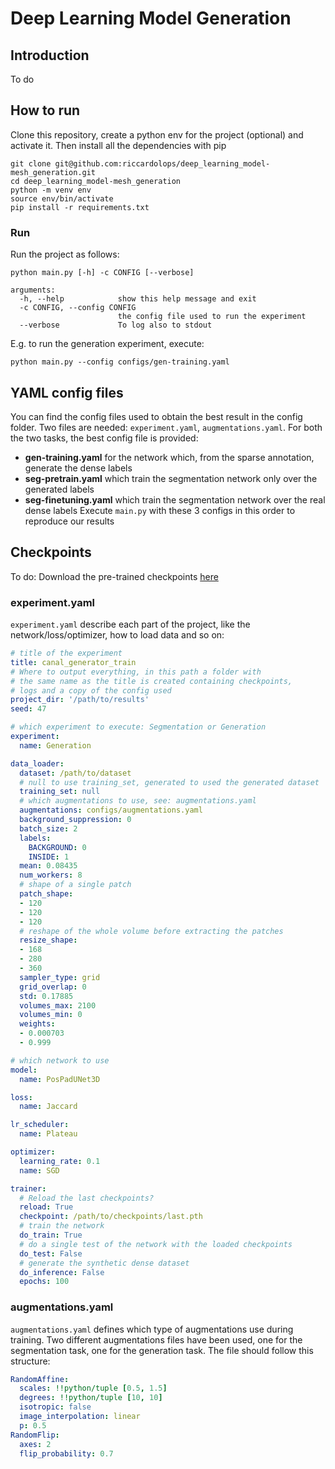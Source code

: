 Deep Learning Model Generation
========
<!---
<figure>
 <img style="float: left" src="imgs/.jpg" alt="Side view" width="100%">
 <figcaption><em>Front and side views of a densely annotated IAN</em></figcaption>
</figure>
-->


## Introduction
To do
<!---
## Citing our work
[BibText](https://federicobolelli.it/pub_files/2022cvpr.html)

## IAN Segmentation and Label Propagation
For the IAN segmentation, we adopted a modified version of U-NET 3D, enriched
with a 2 pixels padding and an embedding of the coordinates of the sub-volumes
fed in the net. Because of the heavy burden represented by manual annotation of
segmentation ground thruth we also employed the same neural network to expand
our dataset by having a dense annotation for all the volumes in our dataset in
order to have more data for the training phase of the main task. The training
phase of the segmentation network, is divided in 2 phase: first we use the
sparse annotations with their generated ground thruth as a pretraining and then
the real dense annotation as a finetuning.

## Dataset
Before running this project, you need to [download](http://ditto.ing.unimore.it)
the dataset. Also look at
[this](https://github.com/AImageLab-zip/New-Maxillo-Dataset-Segmentation) which
has the code to generate the naive dense labels starting from the sparse
annotations (Circular Expansion)
-->
## How to run
Clone this repository, create a python env for the project (optional) and
activate it. Then install all the dependencies with pip
```
git clone git@github.com:riccardolops/deep_learning_model-mesh_generation.git
cd deep_learning_model-mesh_generation
python -m venv env
source env/bin/activate
pip install -r requirements.txt
```

### Run
Run the project as follows:
```
python main.py [-h] -c CONFIG [--verbose]

arguments:
  -h, --help            show this help message and exit
  -c CONFIG, --config CONFIG
                        the config file used to run the experiment
  --verbose             To log also to stdout
```
E.g. to run the generation experiment, execute:
```
python main.py --config configs/gen-training.yaml
```

## YAML config files
You can find the config files used to obtain the best result in the config folder.
Two files are needed: `experiment.yaml`, `augmentations.yaml`. For both the two
tasks, the best config file is provided:
- <b>gen-training.yaml</b> for the network which, from the sparse annotation, generate the dense labels
- <b>seg-pretrain.yaml</b> which train the segmentation network only over the generated labels
- <b>seg-finetuning.yaml</b> which train the segmentation network over the real dense labels
Execute `main.py` with these 3 configs in this order to reproduce our results

## Checkpoints
To do:
Download the pre-trained checkpoints [here](http://www.example.com/)


### experiment.yaml
`experiment.yaml` describe each part of the project, like the
network/loss/optimizer, how to load data and so on:
```yaml
# title of the experiment
title: canal_generator_train
# Where to output everything, in this path a folder with
# the same name as the title is created containing checkpoints,
# logs and a copy of the config used
project_dir: '/path/to/results'
seed: 47

# which experiment to execute: Segmentation or Generation
experiment:
  name: Generation

data_loader:
  dataset: /path/to/dataset
  # null to use training_set, generated to used the generated dataset
  training_set: null
  # which augmentations to use, see: augmentations.yaml
  augmentations: configs/augmentations.yaml
  background_suppression: 0
  batch_size: 2
  labels:
    BACKGROUND: 0
    INSIDE: 1
  mean: 0.08435
  num_workers: 8
  # shape of a single patch
  patch_shape:
  - 120
  - 120
  - 120
  # reshape of the whole volume before extracting the patches
  resize_shape:
  - 168
  - 280
  - 360
  sampler_type: grid
  grid_overlap: 0
  std: 0.17885
  volumes_max: 2100
  volumes_min: 0
  weights:
  - 0.000703
  - 0.999

# which network to use
model:
  name: PosPadUNet3D

loss:
  name: Jaccard

lr_scheduler:
  name: Plateau

optimizer:
  learning_rate: 0.1
  name: SGD

trainer:
  # Reload the last checkpoints?
  reload: True
  checkpoint: /path/to/checkpoints/last.pth
  # train the network
  do_train: True
  # do a single test of the network with the loaded checkpoints
  do_test: False
  # generate the synthetic dense dataset
  do_inference: False
  epochs: 100
```

### augmentations.yaml
`augmentations.yaml` defines which type of augmentations use during training.
Two different augmentations files have been used, one for the segmentation task,
one for the generation task.
The file should follow this structure:
```yaml
RandomAffine:
  scales: !!python/tuple [0.5, 1.5]
  degrees: !!python/tuple [10, 10]
  isotropic: false
  image_interpolation: linear
  p: 0.5
RandomFlip:
  axes: 2
  flip_probability: 0.7
```
